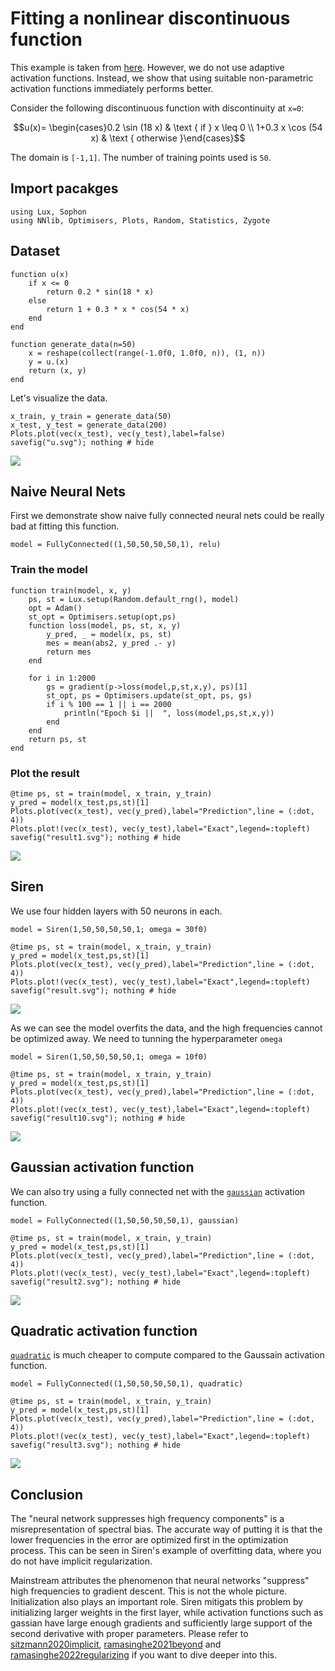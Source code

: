 # Fitting a nonlinear discontinuous function

This example is taken from [here](https://royalsocietypublishing.org/doi/epdf/10.1098/rspa.2020.0334). However, we do not use adaptive activation functions. Instead, we show that using suitable non-parametric activation functions immediately performs better.


Consider the following  discontinuous  function  with  discontinuity  at ``x=0``:

```math
u(x)= \begin{cases}0.2 \sin (18 x) & \text { if } x \leq 0 \\ 1+0.3 x \cos (54 x) & \text { otherwise }\end{cases}
```
The domain is ``[-1,1]``. The number of training points used is `50`.

## Import pacakges
```@example ds
using Lux, Sophon
using NNlib, Optimisers, Plots, Random, Statistics, Zygote
```

## Dataset

```@example ds
function u(x)
    if x <= 0
        return 0.2 * sin(18 * x)
    else
        return 1 + 0.3 * x * cos(54 * x)
    end
end

function generate_data(n=50)
    x = reshape(collect(range(-1.0f0, 1.0f0, n)), (1, n))
    y = u.(x)
    return (x, y)
end
```

Let's visualize the data.

```@example ds
x_train, y_train = generate_data(50)
x_test, y_test = generate_data(200)
Plots.plot(vec(x_test), vec(y_test),label=false)
savefig("u.svg"); nothing # hide
```
![](u.svg)

## Naive Neural Nets

First we demonstrate show naive fully connected neural nets could be really bad at fitting this function.
```@example ds
model = FullyConnected((1,50,50,50,50,1), relu)
```
### Train the model

```@example ds
function train(model, x, y)
    ps, st = Lux.setup(Random.default_rng(), model)
    opt = Adam()
    st_opt = Optimisers.setup(opt,ps)
    function loss(model, ps, st, x, y)
        y_pred, _ = model(x, ps, st)
        mes = mean(abs2, y_pred .- y)
        return mes
    end

    for i in 1:2000
        gs = gradient(p->loss(model,p,st,x,y), ps)[1]
        st_opt, ps = Optimisers.update(st_opt, ps, gs)
        if i % 100 == 1 || i == 2000
            println("Epoch $i ||  ", loss(model,ps,st,x,y))
        end
    end
    return ps, st
end

```
### Plot the result
```@example ds
@time ps, st = train(model, x_train, y_train)
y_pred = model(x_test,ps,st)[1]
Plots.plot(vec(x_test), vec(y_pred),label="Prediction",line = (:dot, 4))
Plots.plot!(vec(x_test), vec(y_test),label="Exact",legend=:topleft)
savefig("result1.svg"); nothing # hide
```
![](result1.svg)

## Siren
We use four hidden layers with 50 neurons in each.
```@example ds
model = Siren(1,50,50,50,50,1; omega = 30f0)
```
```@example ds
@time ps, st = train(model, x_train, y_train)
y_pred = model(x_test,ps,st)[1]
Plots.plot(vec(x_test), vec(y_pred),label="Prediction",line = (:dot, 4))
Plots.plot!(vec(x_test), vec(y_test),label="Exact",legend=:topleft)
savefig("result.svg"); nothing # hide
```

![](result.svg)

As we can see the model overfits the data, and the high frequencies cannot be optimized away. We need to tunning the hyperparameter `omega`

```@example ds
model = Siren(1,50,50,50,50,1; omega = 10f0)
```
```@example ds
@time ps, st = train(model, x_train, y_train)
y_pred = model(x_test,ps,st)[1]
Plots.plot(vec(x_test), vec(y_pred),label="Prediction",line = (:dot, 4))
Plots.plot!(vec(x_test), vec(y_test),label="Exact",legend=:topleft)
savefig("result10.svg"); nothing # hide
```
![](result10.svg)

## Gaussian activation function

We can also try using a fully connected net with the [`gaussian`](@ref) activation function.

```@example ds
model = FullyConnected((1,50,50,50,50,1), gaussian)
```

```@example ds
@time ps, st = train(model, x_train, y_train)
y_pred = model(x_test,ps,st)[1]
Plots.plot(vec(x_test), vec(y_pred),label="Prediction",line = (:dot, 4))
Plots.plot!(vec(x_test), vec(y_test),label="Exact",legend=:topleft)
savefig("result2.svg"); nothing # hide
```
![](result2.svg)


## Quadratic activation function

[`quadratic`](@ref) is much cheaper to compute compared to the Gaussain activation function.


```@example ds
model = FullyConnected((1,50,50,50,50,1), quadratic)
```

```@example ds
@time ps, st = train(model, x_train, y_train)
y_pred = model(x_test,ps,st)[1]
Plots.plot(vec(x_test), vec(y_pred),label="Prediction",line = (:dot, 4))
Plots.plot!(vec(x_test), vec(y_test),label="Exact",legend=:topleft)
savefig("result3.svg"); nothing # hide
```
![](result3.svg)

## Conclusion

The "neural network suppresses high frequency components" is a misrepresentation of spectral bias. The accurate way of putting it is that the lower frequencies in the error are optimized first in the optimization process. This can be seen in Siren's example of overfitting data, where you do not have implicit regularization.

Mainstream attributes the phenomenon that neural networks "suppress" high frequencies to gradient descent. This is not the whole picture. Initialization also plays an important role. Siren mitigats this problem by initializing larger weights in the first layer, while activation functions such as gassian have large enough gradients and sufficiently large support of the second derivative with proper parameters. Please refer to [sitzmann2020implicit](@cite), [ramasinghe2021beyond](@cite) and [ramasinghe2022regularizing](@cite) if you want to dive deeper into this.

